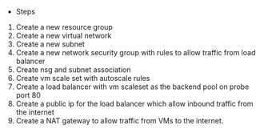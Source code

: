- Steps

1. Create a new resource group
2. Create a new virtual network
3. Create a new subnet
4. Create a new network security group with rules to allow traffic from load balancer
5. Create nsg and subnet association
6. Create vm scale set with autoscale rules
7. Create a load balancer with vm scaleset as the backend pool on probe port 80
8. Create a public ip for the load balancer which allow inbound traffic from the internet
8. Create a NAT gateway to allow traffic from VMs to the internet.